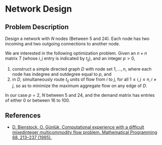 # Network Design

## Problem Description

Design a network with $N$ nodes (Between 5 and 24).
Each node has two incoming and two outgoing connections to another node.

We are interested in the following optimization problem.
Given an $n \times n$ matrix $T$ (whose $i, j$ entry is indicated by $t_{ij}$), and an integer $p > 0$,

1. construct a simple directed graph $D$ with node set $1,...,n$, where each node has indegree and outdegree equal to $p$, and
2. in $D$, simultaneously route $t_{ij}$ units of flow from $i$ to $j$, for all $1 \leq i, j \leq n, i \neq j$, so as to minimize the maximum aggregate flow on any edge of $D$.

In our case $p=2$, $N$ between 5 and 24, and the demand matrix has entries of either 0 or between 16 to 100.

## References

- [D. Bienstock, O. Günlük,
Computational experience with a difficult mixedinteger multicommodity flow problem.
Mathematical Programming 68, 213–237 (1995).](https://doi.org/10.1007/BF01585766)
